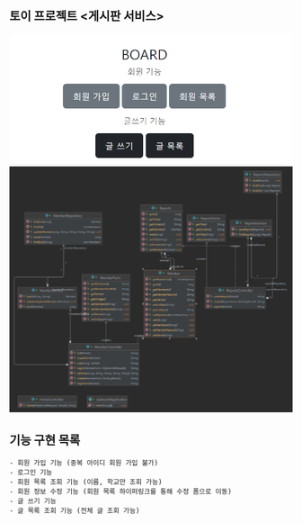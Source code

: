 ## 토이 프로젝트 <게시판 서비스>

![img_2.png](img_2.png)
![img_1.png](img_1.png)

## 기능 구현 목록

```
- 회원 가입 기능 (중복 아이디 회원 가입 불가)
- 로그인 기능
- 회원 목록 조회 기능 (이름, 학교만 조회 가능)
- 회원 정보 수정 기능 (회원 목록 하이퍼링크를 통해 수정 폼으로 이동)
- 글 쓰기 기능
- 글 목록 조회 기능 (전체 글 조회 가능)

```
